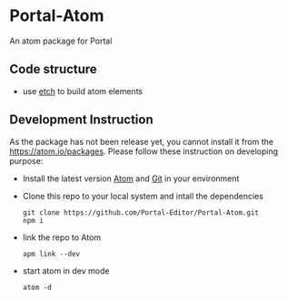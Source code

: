 # Portal-Atom
An atom package for Portal

## Code structure
- use [etch](https://github.com/atom/etch) to build atom elements

## Development Instruction
As the package has not been release yet, you cannot install it from the https://atom.io/packages. Please follow these instruction on developing purpose:

- Install the latest version [Atom](https://atom.io/) and [Git](https://git-scm.com/) in your environment
- Clone this repo to your local system and intall the dependencies  

      git clone https://github.com/Portal-Editor/Portal-Atom.git
      npm i
- link the repo to Atom

      apm link --dev
- start atom in dev mode

      atom -d
